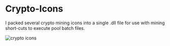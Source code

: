 # Crypto-Icons
I packed several crypto mining icons into a single .dll file for use with mining short-cuts to execute pool batch files.<br>

<img src="http://www.minerbaby.com/images/icons.PNG" alt="crypto icons">
